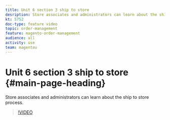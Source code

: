 ```yaml
---
title: Unit 6 section 3 ship to store
desription: Store associates and administrators can learn about the ship to store process.
kt: 5752
doc-type: feature video
topic: order-management
feature: magento-order-management
audience: all
activity: use
team: magentou
---
```


# Unit 6 section 3 ship to store {#main-page-heading}

Store associates and administrators can learn about the ship to store process.

>[!VIDEO](https://video.tv.adobe.com/v/35973?quality=12&learn=on)